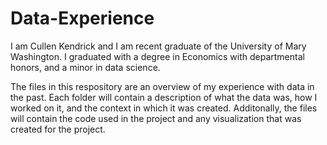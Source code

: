# Data-Experience
I am Cullen Kendrick and I am recent graduate of the University of Mary Washington. I graduated with a degree in Economics with departmental honors, and a minor in data science. 

The files in this respository are an overview of my experience with data in the past. Each folder will contain a description of what the data was, how I worked on it, and the context in which it was created. Additonally, the files will contain the code used in the project and any visualization that was created for the project.
